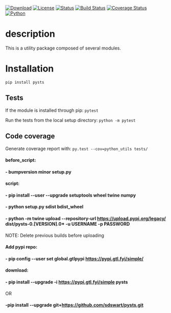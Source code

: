 [![Download](https://img.shields.io/pypi/v/pysts?label=pysts)](https://pypi.org/project/pysts/)          [![License](https://img.shields.io/pypi/l/pysts)](https://pypi.org/project/pysts/)          [![Status](https://img.shields.io/pypi/status/pysts)](https://pypi.org/project/pysts/)          [![Build Status](https://travis-ci.com/sdswart/pysts.svg?branch=master)](https://travis-ci.com/sdswart/pysts)          [![Coverage Status](https://coveralls.io/repos/github/sdswart/pysts/badge.svg?branch=dev)](https://coveralls.io/github/sdswart/pysts?branch=dev)          [![Python](https://img.shields.io/badge/python-3.9-blue.svg)](https://www.python.org/downloads/release/python-390/)

# description

This is a utility package composed of several modules.

# Installation

`pip install pysts`

## Tests

If the module is installed through pip:
`pytest`

Run the tests from the local setup directory:
`python -m pytest`


## Code coverage

Generate coverage report with: `py.test --cov=python_utils tests/`

####  before_script:
####    - bumpversion minor setup.py
####  script:
####    - pip install --user --upgrade setuptools wheel twine numpy
####    - python setup.py sdist bdist_wheel
####    - python -m twine upload --repository-url https://upload.pypi.org/legacy/ dist/pysts-0.[VERSION].0* -u USERNAME -p PASSWORD
NOTE: Delete previous builds before uploading

####  Add pypi repo:
####    - pip config --user set global.gtlpypi https://pypi.gtl.fyi/simple/

####  download:
####    - pip install --upgrade -i https://pypi.gtl.fyi/simple pysts
OR
####    -pip install --upgrade git+https://github.com/sdswart/pysts.git

